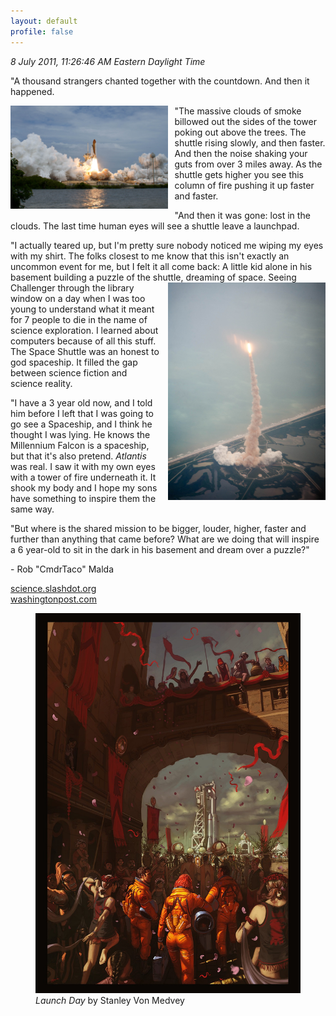 ```yaml
---
layout: default
profile: false
---
```


*8 July 2011, 11:26:46 AM Eastern Daylight Time*

"A thousand strangers chanted together with the countdown. And then it
happened.

<a href="/content/sig/STS-135_begins_takeoff.jpg"><img src="/content/sig/STS-135_begins_takeoff.jpg" alt="STS-135 begins takeoff" style="float: left; margin-right: 0.75em; margin-bottom: 0.75em; width: 50%;"/></a>

"The massive clouds of smoke billowed out the sides of the tower poking
out above the trees. The shuttle rising slowly, and then faster. And
then the noise shaking your guts from over 3 miles away. As the shuttle
gets higher you see this column of fire pushing it up faster and faster.

"And then it was gone: lost in the clouds. The last time human eyes will
see a shuttle leave a launchpad.

"I actually teared up, but I'm pretty sure nobody noticed me wiping my
eyes with my shirt. The folks closest to me know that this isn't exactly
an uncommon event for me, but I felt it all come back: A little kid
alone in his basement building a puzzle of the shuttle, dreaming of
space. <a href="/content/sig/STS-135_launch_viewed_from_Shuttle_Training_Aircraft.jpg"><img src="/content/sig/STS-135_launch_viewed_from_Shuttle_Training_Aircraft.jpg" alt="STS-135 viewed from Shuttle Training Aircraft" style="float: right; margin-left: 0.75em; margin-bottom: 0.75em; width: 50%;"/></a> Seeing Challenger through the library window on a day when I was
too young to understand what it meant for 7 people to die in the name of
science exploration. I learned about computers because of all this
stuff. The Space Shuttle was an honest to god spaceship. It filled the
gap between science fiction and science reality.

"I have a 3 year old now, and I told him before I left that I was going
to go see a Spaceship, and I think he thought I was lying. He knows the
Millennium Falcon is a spaceship, but that it's also pretend. *Atlantis*
was real. I saw it with my own eyes with a tower of fire underneath it.
It shook my body and I hope my sons have something to inspire them the
same way.

"But where is the shared mission to be bigger, louder, higher, faster and
further than anything that came before? What are we doing that will
inspire a 6 year-old to sit in the dark in his basement and dream over a
puzzle?"

\- Rob "CmdrTaco" Malda

[science.slashdot.org](http://science.slashdot.org/story/11/07/11/1559219/cmdrtaco-watches-atlantis-liftoff)  
[washingtonpost.com](http://www.washingtonpost.com/national/on-innovations/shuttling-the-shuttle-discoverys-last-flight/2012/04/18/gIQA1wmMRT_story.html)

<figure>
  <img src="/content/sig/launchDay-by-stanleyVonMedvey.jpg" alt="Launch Day by Stanley Von Medvey"/>
  <figcaption><i>Launch Day</i> by Stanley Von Medvey</figcaption>
</figure>
